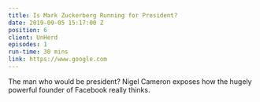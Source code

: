```yaml
---
title: Is Mark Zuckerberg Running for President?
date: 2019-09-05 15:17:00 Z
position: 6
client: UnHerd
episodes: 1
run-time: 30 mins
link: https://www.google.com
---
```


The man who would be president? Nigel Cameron exposes how the hugely powerful founder of Facebook really thinks. 